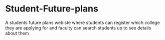 # Student-Future-plans
A students future plans webiste where students can register which college they are applying for and faculty can search students up to see details about them
